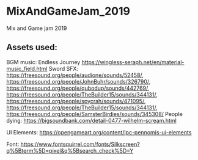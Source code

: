 # MixAndGameJam_2019
Mix and Game jam 2019

## Assets used:
BGM music: Endless Journey https://wingless-seraph.net/en/material-music_field.html
Sword SFX: https://freesound.org/people/audione/sounds/52458/, https://freesound.org/people/JohnBuhr/sounds/326790/, https://freesound.org/people/qubodup/sounds/442769/, https://freesound.org/people/TheBuilder15/sounds/344131/, https://freesound.org/people/spycrah/sounds/471095/, https://freesound.org/people/TheBuilder15/sounds/344131/, https://freesound.org/people/SamsterBirdies/sounds/345308/
People dying: https://bigsoundbank.com/detail-0477-wilhelm-scream.html

UI Elements: https://opengameart.org/content/lpc-pennomis-ui-elements

Font: https://www.fontsquirrel.com/fonts/Silkscreen?q%5Bterm%5D=pixel&q%5Bsearch_check%5D=Y
